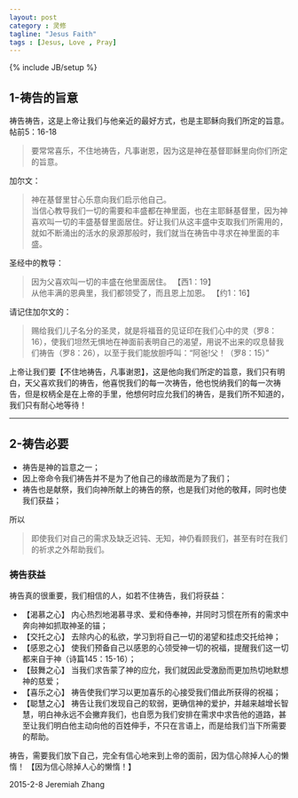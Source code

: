 ```yaml
---
layout: post
category : 灵修
tagline: "Jesus Faith"
tags : [Jesus, Love , Pray]
---
```

{% include JB/setup %}

## 1-祷告的旨意

祷告祷告，这是上帝让我们与他亲近的最好方式，也是主耶稣向我们所定的旨意。
帖前5：16-18

> 要常常喜乐，不住地祷告，凡事谢恩，因为这是神在基督耶稣里向你们所定的旨意。

加尔文：

> 神在基督里甘心乐意向我们启示他自己。  
> 当信心教导我们一切的需要和丰盛都在神里面，也在主耶稣基督里，因为神喜欢叫一切的丰盛基督里面居住。好让我们从这丰盛中支取我们所需用的，就如不断涌出的活水的泉源那般时，我们就当在祷告中寻求在神里面的丰盛。

圣经中的教导：

> 因为父喜欢叫一切的丰盛在他里面居住。 【西1：19】  
> 从他丰满的恩典里，我们都领受了，而且恩上加恩。 【约1：16】

请记住加尔文的：

> 赐给我们儿子名分的圣灵，就是将福音的见证印在我们心中的灵（罗8：16），使我们坦然无惧地在神面前表明自己的渴望，用说不出来的叹息替我们祷告（罗8：26），以至于我们能放胆呼叫：“阿爸!父！（罗8：15）”

上帝让我们要【不住地祷告，凡事谢恩】，这是他向我们所定的旨意，我们只有明白，天父喜欢我们的祷告，他喜悦我们的每一次祷告，他也悦纳我们的每一次祷告，但是权柄全是在上帝的手里，他想何时应允我们的祷告，是我们所不知道的，我们只有耐心地等待！
***

## 2-祷告必要

- 祷告是神的旨意之一；
- 因上帝命令我们祷告并不是为了他自己的缘故而是为了我们；
- 祷告也是献祭，我们向神所献上的祷告的祭，也是我们对他的敬拜，同时也使我们获益；

所以

> 即使我们对自己的需求及缺乏迟钝、无知，神仍看顾我们，甚至有时在我们的祈求之外帮助我们。

### 祷告获益

祷告真的很重要，我们相信的人，如若不住祷告，我们将获益：

-  【渴慕之心】 内心热烈地渴慕寻求、爱和侍奉神，并同时习惯在所有的需求中奔向神如抓取神圣的锚；  
-  【交托之心】 去除内心的私欲，学习到将自己一切的渴望和挂虑交托给神；  
-  【感恩之心】 使我们预备自己以感恩的心领受神一切的祝福，提醒我们这一切都来自于神（诗篇145：15-16）；  
-  【鼓舞之心】 当我们求告蒙了神的应允，我们就因此受激励而更加热切地默想神的慈爱；  
-  【喜乐之心】 祷告使我们学习以更加喜乐的心接受我们借此所获得的祝福；  
-  【聪慧之心】 祷告让我们发现自己的软弱，更确信神的爱护，并越来越增长智慧，明白神永远不会撇弃我们，也自愿为我们安排在需求中求告他的道路，甚至让我们明白他主动向他的百姓伸手，不只在言语上，而是给我们当下所需要的帮助。

祷告，需要我们放下自己，完全有信心地来到上帝的面前，因为信心除掉人心的懒惰！
【因为信心除掉人心的懒惰！】

2015-2-8
Jeremiah Zhang


